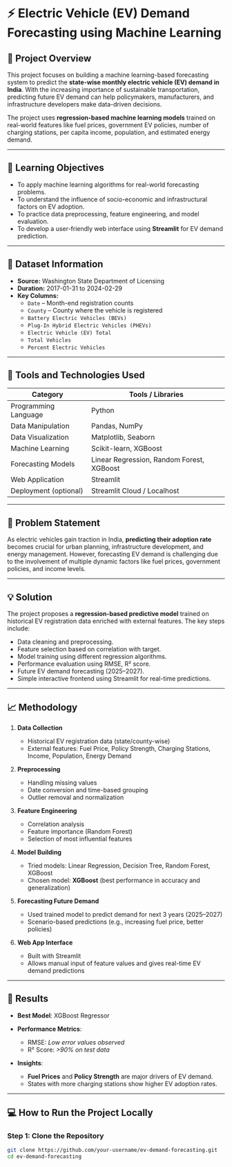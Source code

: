 # ⚡ Electric Vehicle (EV) Demand Forecasting using Machine Learning

## 🚀 Project Overview

This project focuses on building a machine learning-based forecasting system to predict the **state-wise monthly electric vehicle (EV) demand in India**. With the increasing importance of sustainable transportation, predicting future EV demand can help policymakers, manufacturers, and infrastructure developers make data-driven decisions.

The project uses **regression-based machine learning models** trained on real-world features like fuel prices, government EV policies, number of charging stations, per capita income, population, and estimated energy demand.

---

## 🎯 Learning Objectives

- To apply machine learning algorithms for real-world forecasting problems.
- To understand the influence of socio-economic and infrastructural factors on EV adoption.
- To practice data preprocessing, feature engineering, and model evaluation.
- To develop a user-friendly web interface using **Streamlit** for EV demand prediction.

---

## 📂 Dataset Information
- **Source:** Washington State Department of Licensing
- **Duration:** 2017-01-31 to 2024-02-29
- **Key Columns:**
  - `Date` – Month-end registration counts
  - `County` – County where the vehicle is registered
  - `Battery Electric Vehicles (BEVs)`
  - `Plug-In Hybrid Electric Vehicles (PHEVs)`
  - `Electric Vehicle (EV) Total`
  - `Total Vehicles`
  - `Percent Electric Vehicles`

---

## 🧰 Tools and Technologies Used

| Category               | Tools / Libraries                               |
|------------------------|--------------------------------------------------|
| Programming Language   | Python                                           |
| Data Manipulation      | Pandas, NumPy                                    |
| Data Visualization     | Matplotlib, Seaborn                              |
| Machine Learning       | Scikit-learn, XGBoost                            |
| Forecasting Models     | Linear Regression, Random Forest, XGBoost        |
| Web Application        | Streamlit                                        |
| Deployment (optional)  | Streamlit Cloud / Localhost                      |

---

## 🔎 Problem Statement

As electric vehicles gain traction in India, **predicting their adoption rate** becomes crucial for urban planning, infrastructure development, and energy management. However, forecasting EV demand is challenging due to the involvement of multiple dynamic factors like fuel prices, government policies, and income levels.

---

## 💡 Solution

The project proposes a **regression-based predictive model** trained on historical EV registration data enriched with external features. The key steps include:

- Data cleaning and preprocessing.
- Feature selection based on correlation with target.
- Model training using different regression algorithms.
- Performance evaluation using RMSE, R² score.
- Future EV demand forecasting (2025–2027).
- Simple interactive frontend using Streamlit for real-time predictions.

---

## 📈 Methodology

1. **Data Collection**  
   - Historical EV registration data (state/county-wise)
   - External features: Fuel Price, Policy Strength, Charging Stations, Income, Population, Energy Demand

2. **Preprocessing**  
   - Handling missing values  
   - Date conversion and time-based grouping  
   - Outlier removal and normalization  

3. **Feature Engineering**  
   - Correlation analysis  
   - Feature importance (Random Forest)  
   - Selection of most influential features  

4. **Model Building**  
   - Tried models: Linear Regression, Decision Tree, Random Forest, XGBoost  
   - Chosen model: **XGBoost** (best performance in accuracy and generalization)  

5. **Forecasting Future Demand**  
   - Used trained model to predict demand for next 3 years (2025–2027)  
   - Scenario-based predictions (e.g., increasing fuel price, better policies)

6. **Web App Interface**  
   - Built with Streamlit  
   - Allows manual input of feature values and gives real-time EV demand predictions

---

## 🧪 Results

- **Best Model**: XGBoost Regressor  
- **Performance Metrics**:  
  - RMSE: *Low error values observed*  
  - R² Score: *>90% on test data*  

- **Insights**:
  - **Fuel Prices** and **Policy Strength** are major drivers of EV demand.
  - States with more charging stations show higher EV adoption rates.

---

## 💻 How to Run the Project Locally

### Step 1: Clone the Repository

```bash
git clone https://github.com/your-username/ev-demand-forecasting.git
cd ev-demand-forecasting
